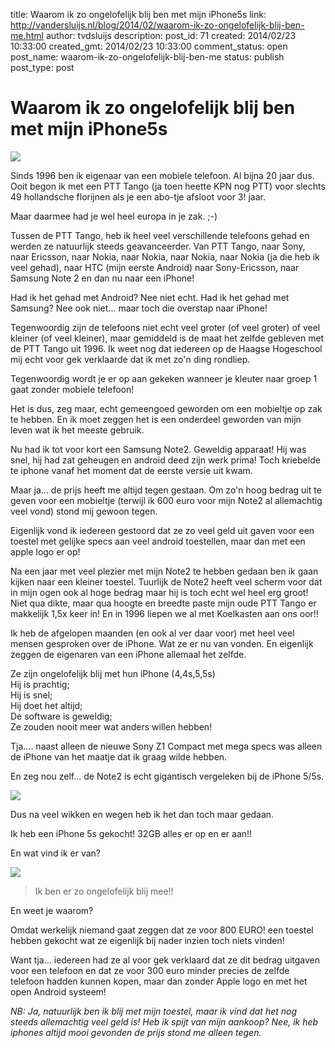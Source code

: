 title: Waarom ik zo ongelofelijk blij ben met mijn iPhone5s
link: http://vandersluijs.nl/blog/2014/02/waarom-ik-zo-ongelofelijk-blij-ben-me.html
author: tvdsluijs
description: 
post_id: 71
created: 2014/02/23 10:33:00
created_gmt: 2014/02/23 10:33:00
comment_status: open
post_name: waarom-ik-zo-ongelofelijk-blij-ben-me
status: publish
post_type: post

# Waarom ik zo ongelofelijk blij ben met mijn iPhone5s

![](/wp-content/uploads/2014/02/ptt_tango.jpg)

Sinds 1996 ben ik eigenaar van een mobiele telefoon. Al bijna 20 jaar dus. Ooit begon ik met een PTT Tango (ja toen heette KPN nog PTT) voor slechts 49 hollandsche florijnen als je een abo-tje afsloot voor 3! jaar.  
  
Maar daarmee had je wel heel europa in je zak. ;-)  
  
Tussen de PTT Tango, heb ik heel veel verschillende telefoons gehad en werden ze natuurlijk steeds geavanceerder. Van PTT Tango, naar Sony, naar Ericsson, naar Nokia, naar Nokia, naar Nokia, naar Nokia (ja die heb ik veel gehad), naar HTC (mijn eerste Android) naar Sony-Ericsson, naar Samsung Note 2 en dan nu naar een iPhone!  
  
Had ik het gehad met Android? Nee niet echt. Had ik het gehad met Samsung? Nee ook niet... maar toch die overstap naar iPhone!  
  
Tegenwoordig zijn de telefoons niet echt veel groter (of veel groter) of veel kleiner (of veel kleiner), maar gemiddeld is de maat het zelfde gebleven met de PTT Tango uit 1996. Ik weet nog dat iedereen op de Haagse Hogeschool mij echt voor gek verklaarde dat ik met zo'n ding rondliep.  
  
Tegenwoordig wordt je er op aan gekeken wanneer je kleuter naar groep 1 gaat zonder mobiele telefoon!  
  
Het is dus, zeg maar, echt gemeengoed geworden om een mobieltje op zak te hebben. En ik moet zeggen het is een onderdeel geworden van mijn leven wat ik het meeste gebruik.  
  
Nu had ik tot voor kort een Samsung Note2. Geweldig apparaat! Hij was snel, hij had zat geheugen en android deed zijn werk prima! Toch kriebelde te iphone vanaf het moment dat de eerste versie uit kwam.  
  
Maar ja... de prijs heeft me altijd tegen gestaan. Om zo'n hoog bedrag uit te geven voor een mobieltje (terwijl ik 600 euro voor mijn Note2 al allemachtig veel vond) stond mij gewoon tegen.  
  
Eigenlijk vond ik iedereen gestoord dat ze zo veel geld uit gaven voor een toestel met gelijke specs aan veel android toestellen, maar dan met een apple logo er op!  
  
Na een jaar met veel plezier met mijn Note2 te hebben gedaan ben ik gaan kijken naar een kleiner toestel. Tuurlijk de Note2 heeft veel scherm voor dat in mijn ogen ook al hoge bedrag maar hij is toch echt wel heel erg groot! Niet qua dikte, maar qua hoogte en breedte paste mijn oude PTT Tango er makkelijk 1,5x keer in! En in 1996 liepen we al met Koelkasten aan ons oor!!  
  
Ik heb de afgelopen maanden (en ook al ver daar voor) met heel veel mensen gesproken over de iPhone. Wat ze er nu van vonden. En eigenlijk zeggen de eigenaren van een iPhone allemaal het zelfde.  
  
Ze zijn ongelofelijk blij met hun iPhone (4,4s,5,5s)  
Hij is prachtig;  
Hij is snel;  
Hij doet het altijd;  
De software is geweldig;  
Ze zouden nooit meer wat anders willen hebben!  
  
Tja.... naast alleen de nieuwe Sony Z1 Compact met mega specs was alleen de iPhone van het maatje dat ik graag wilde hebben.  
  
En zeg nou zelf... de Note2 is echt gigantisch vergeleken bij de iPhone 5/5s.  


![](/wp-content/uploads/2014/02/iphone_5_vs_galaxy_note_2_2.jpg)

  


Dus na veel wikken en wegen heb ik het dan toch maar gedaan. 

  


Ik heb een iPhone 5s gekocht! 32GB alles er op en er aan!!

  


En wat vind ik er van?

  


![](/wp-content/uploads/2014/02/theo_van_der_Sluijs_iphone-5S.jpg)

  


> Ik ben er zo ongelofelijk blij mee!! 

  
En weet je waarom?  
  
Omdat werkelijk niemand gaat zeggen dat ze voor 800 EURO! een toestel hebben gekocht wat ze eigenlijk bij nader inzien toch niets vinden!  
  
Want tja... iedereen had ze al voor gek verklaard dat ze dit bedrag uitgaven voor een telefoon en dat ze voor 300 euro minder precies de zelfde telefoon hadden kunnen kopen, maar dan zonder Apple logo en met het open Android systeem!  
  
  
  
  
_NB: Ja, natuurlijk ben ik blij met mijn toestel, maar ik vind dat het nog steeds allemachtig veel geld is! Heb ik spijt van mijn aankoop? Nee, ik heb iphones altijd mooi gevonden de prijs stond me alleen tegen._